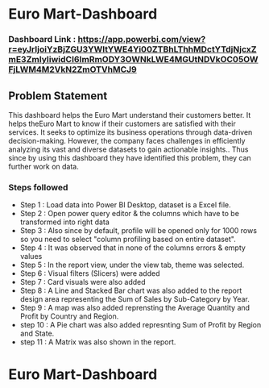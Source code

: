# Euro Mart-Dashboard

### Dashboard Link : https://app.powerbi.com/view?r=eyJrIjoiYzBjZGU3YWItYWE4Yi00ZTBhLThhMDctYTdjNjcxZmE3ZmIyIiwidCI6ImRmODY3OWNkLWE4MGUtNDVkOC05OWFjLWM4M2VkN2ZmOTVhMCJ9 

## Problem Statement

This dashboard helps the Euro Mart understand their customers better. It helps theEuro Mart to  know if their customers are satisfied with their services. It seeks to optimize its business operations through data-driven decision-making. However, the company faces challenges in efficiently analyzing its vast and diverse datasets to gain actionable insights.. Thus since by using this dashboard they have identified this problem, they can further work on data.


### Steps followed 

- Step 1 : Load data into Power BI Desktop, dataset is a Excel file.
- Step 2 : Open power query editor & the columns which have to be transformed into right data 
- Step 3 : Also since by default, profile will be opened only for 1000 rows so you need to select "column profiling based on entire dataset".
- Step 4 : It was observed that in none of the columns errors & empty values 
- Step 5 : In the report view, under the view tab, theme was selected.
- Step 6 : Visual filters (Slicers) were added 
- Step 7 : Card visuals were also added 
- Step 8 : A Line and Stacked Bar chart was also added to the report design area representing the Sum of Sales by Sub-Category by Year.
- Step 9 : A map was also added reprensting the Average Quantity and Profit by Country and Region. 
- step 10 : A Pie chart was also added  represnting Sum of Profit by Region and State.
- step 11 : A Matrix was also shown in the report.
    
# Euro Mart-Dashboard
